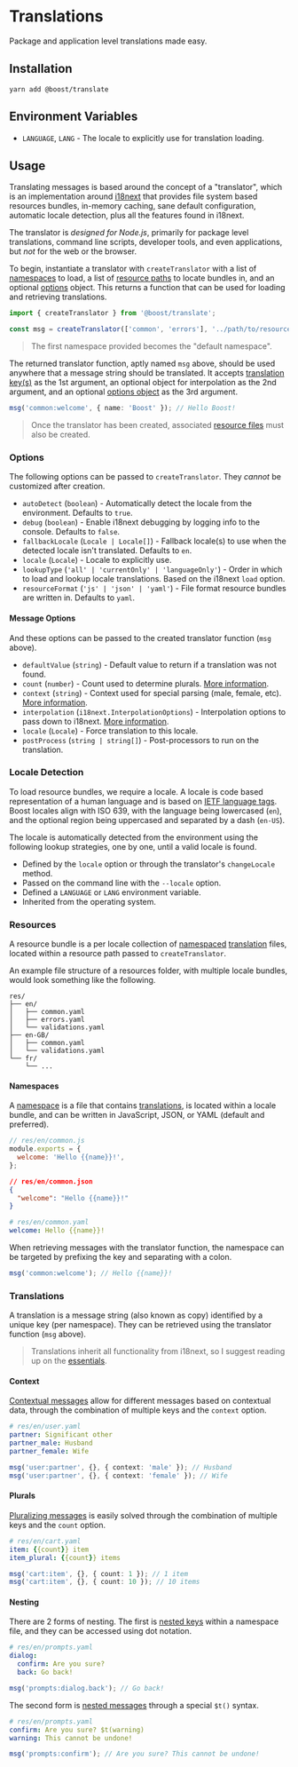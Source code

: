 # Translations

Package and application level translations made easy.

## Installation

```
yarn add @boost/translate
```

## Environment Variables

- `LANGUAGE`, `LANG` - The locale to explicitly use for translation loading.

## Usage

Translating messages is based around the concept of a "translator", which is an implementation
around [i18next](https://www.npmjs.com/package/i18next) that provides file system based resources
bundles, in-memory caching, sane default configuration, automatic locale detection, plus all the
features found in i18next.

The translator is _designed for Node.js_, primarily for package level translations, command line
scripts, developer tools, and even applications, but _not_ for the web or the browser.

To begin, instantiate a translator with `createTranslator` with a list of [namespaces](#namespaces)
to load, a list of [resource paths](#resources) to locate bundles in, and an optional
[options](#options) object. This returns a function that can be used for loading and retrieving
translations.

```ts
import { createTranslator } from '@boost/translate';

const msg = createTranslator(['common', 'errors'], '../path/to/resources');
```

> The first namespace provided becomes the "default namespace".

The returned translator function, aptly named `msg` above, should be used anywhere that a message
string should be translated. It accepts [translation key(s)](#translations) as the 1st argument, an
optional object for interpolation as the 2nd argument, and an optional
[options object](#message-options) as the 3rd argument.

```ts
msg('common:welcome', { name: 'Boost' }); // Hello Boost!
```

> Once the translator has been created, associated [resource files](#resources) must also be
> created.

### Options

The following options can be passed to `createTranslator`. They _cannot_ be customized after
creation.

- `autoDetect` (`boolean`) - Automatically detect the locale from the environment. Defaults to
  `true`.
- `debug` (`boolean`) - Enable i18next debugging by logging info to the console. Defaults to
  `false`.
- `fallbackLocale` (`Locale | Locale[]`) - Fallback locale(s) to use when the detected locale isn't
  translated. Defaults to `en`.
- `locale` (`Locale`) - Locale to explicitly use.
- `lookupType` (`'all' | 'currentOnly' | 'languageOnly'`) - Order in which to load and lookup locale
  translations. Based on the i18next `load` option.
- `resourceFormat` (`'js' | 'json' | 'yaml'`) - File format resource bundles are written in.
  Defaults to `yaml`.

#### Message Options

And these options can be passed to the created translator function (`msg` above).

- `defaultValue` (`string`) - Default value to return if a translation was not found.
- `count` (`number`) - Count used to determine plurals.
  [More information](https://www.i18next.com/translation-function/plurals).
- `context` (`string`) - Context used for special parsing (male, female, etc).
  [More information](https://www.i18next.com/translation-function/context).
- `interpolation` (`i18next.InterpolationOptions`) - Interpolation options to pass down to i18next.
  [More information](https://www.i18next.com/translation-function/interpolation#additional-options).
- `locale` (`Locale`) - Force translation to this locale.
- `postProcess` (`string | string[]`) - Post-processors to run on the translation.

### Locale Detection

To load resource bundles, we require a locale. A locale is code based representation of a human
language and is based on [IETF language tags](https://en.wikipedia.org/wiki/IETF_language_tag).
Boost locales align with ISO 639, with the language being lowercased (`en`), and the optional region
being uppercased and separated by a dash (`en-US`).

The locale is automatically detected from the environment using the following lookup strategies, one
by one, until a valid locale is found.

- Defined by the `locale` option or through the translator's `changeLocale` method.
- Passed on the command line with the `--locale` option.
- Defined a `LANGUAGE` or `LANG` environment variable.
- Inherited from the operating system.

### Resources

A resource bundle is a per locale collection of [namespaced](#namespaces)
[translation](#translations) files, located within a resource path passed to `createTranslator`.

An example file structure of a resources folder, with multiple locale bundles, would look something
like the following.

```
res/
├── en/
│   ├── common.yaml
│   ├── errors.yaml
│   └── validations.yaml
├── en-GB/
│   ├── common.yaml
│   └── validations.yaml
└── fr/
    └── ...
```

#### Namespaces

A [namespace](https://www.i18next.com/principles/namespaces) is a file that contains
[translations](#translations), is located within a locale bundle, and can be written in JavaScript,
JSON, or YAML (default and preferred).

```js
// res/en/common.js
module.exports = {
  welcome: 'Hello {{name}}!',
};
```

```json
// res/en/common.json
{
  "welcome": "Hello {{name}}!"
}
```

```yaml
# res/en/common.yaml
welcome: Hello {{name}}!
```

When retrieving messages with the translator function, the namespace can be targeted by prefixing
the key and separating with a colon.

```ts
msg('common:welcome'); // Hello {{name}}!
```

### Translations

A translation is a message string (also known as copy) identified by a unique key (per namespace).
They can be retrieved using the translator function (`msg` above).

> Translations inherit all functionality from i18next, so I suggest reading up on the
> [essentials](https://www.i18next.com/translation-function/essentials).

#### Context

[Contextual messages](https://www.i18next.com/translation-function/context) allow for different
messages based on contextual data, through the combination of multiple keys and the `context`
option.

```yaml
# res/en/user.yaml
partner: Significant other
partner_male: Husband
partner_female: Wife
```

```ts
msg('user:partner', {}, { context: 'male' }); // Husband
msg('user:partner', {}, { context: 'female' }); // Wife
```

#### Plurals

[Pluralizing messages](https://www.i18next.com/translation-function/plurals) is easily solved
through the combination of multiple keys and the `count` option.

```yaml
# res/en/cart.yaml
item: {{count}} item
item_plural: {{count}} items
```

```ts
msg('cart:item', {}, { count: 1 }); // 1 item
msg('cart:item', {}, { count: 10 }); // 10 items
```

#### Nesting

There are 2 forms of nesting. The first is
[nested keys](https://www.i18next.com/translation-function/essentials#accessing-keys) within a
namespace file, and they can be accessed using dot notation.

```yaml
# res/en/prompts.yaml
dialog:
  confirm: Are you sure?
  back: Go back!
```

```ts
msg('prompts:dialog.back'); // Go back!
```

The second form is [nested messages](https://www.i18next.com/translation-function/nesting) through a
special `$t()` syntax.

```yaml
# res/en/prompts.yaml
confirm: Are you sure? $t(warning)
warning: This cannot be undone!
```

```ts
msg('prompts:confirm'); // Are you sure? This cannot be undone!
```
